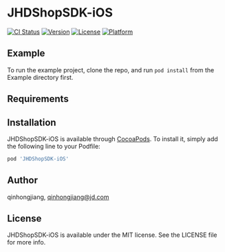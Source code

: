 # JHDShopSDK-iOS

[![CI Status](https://img.shields.io/travis/qinhongjiang/JHDShopSDK-iOS.svg?style=flat)](https://travis-ci.org/qinhongjiang/JHDShopSDK-iOS)
[![Version](https://img.shields.io/cocoapods/v/JHDShopSDK-iOS.svg?style=flat)](https://cocoapods.org/pods/JHDShopSDK-iOS)
[![License](https://img.shields.io/cocoapods/l/JHDShopSDK-iOS.svg?style=flat)](https://cocoapods.org/pods/JHDShopSDK-iOS)
[![Platform](https://img.shields.io/cocoapods/p/JHDShopSDK-iOS.svg?style=flat)](https://cocoapods.org/pods/JHDShopSDK-iOS)

## Example

To run the example project, clone the repo, and run `pod install` from the Example directory first.

## Requirements

## Installation

JHDShopSDK-iOS is available through [CocoaPods](https://cocoapods.org). To install
it, simply add the following line to your Podfile:

```ruby
pod 'JHDShopSDK-iOS'
```

## Author

qinhongjiang, qinhongjiang@jd.com

## License

JHDShopSDK-iOS is available under the MIT license. See the LICENSE file for more info.

